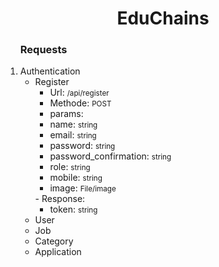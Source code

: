 <h1 align="center"> EduChains </h1>
<ol>
<h3> Requests </h3>
<li>
Authentication

-   Register
    -   Url: <small>/api/register</small>
    -   Methode: <small>POST</small>
    -   params:
    <ul>
     <li>name: <small>string</small></li>
     <li>email: <small>string</small></li>
     <li>password: <small>string</small></li>
     <li>password_confirmation: <small>string</small></li>
     <li>role: <small>string</small></li>
     <li>mobile: <small>string</small></li>
     <li>image: <small>File/image</small></li>
    </ul>
    -   Response:
    <ul>
     <li>token: <small>string</small></li>
    </ul>
    </li>
    <li>User</li>
    <li>Job</li>
    <li>Category</li>
    <li>Application</li>
    </ol>
